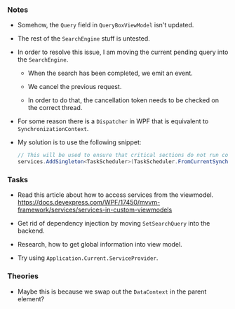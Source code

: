 ### Notes

-	Somehow, the `Query` field in `QueryBoxViewModel` isn't updated.

-	The rest of the `SearchEngine` stuff is untested.

-	In order to resolve this issue, I am moving the current pending query into the `SearchEngine`.

	-	When the search has been completed, we emit an event.

	-	We cancel the previous request.

	-	In order to do that, the cancellation token needs to be checked on the correct thread.

-	For some reason there is a `Dispatcher` in WPF that is equivalent to `SynchronizationContext`.

-	My solution is to use the following snippet:

	```csharp
	// This will be used to ensure that critical sections do not run concurrently.
    services.AddSingleton<TaskScheduler>(TaskScheduler.FromCurrentSynchronizationContext());
	```

### Tasks

-	Read this article about how to access services from the viewmodel.
	https://docs.devexpress.com/WPF/17450/mvvm-framework/services/services-in-custom-viewmodels

-	Get rid of dependency injection by moving `SetSearchQuery` into the backend.

-	Research, how to get global information into view model.

-	Try using `Application.Current.ServiceProvider`.

### Theories

-	Maybe this is because we swap out the `DataContext` in the parent element?
